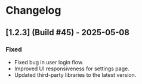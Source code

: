 # Changelog

## [1.2.3] (Build #45) - 2025-05-08
### Fixed
- Fixed bug in user login flow.
- Improved UI responsiveness for settings page.
- Updated third-party libraries to the latest version.